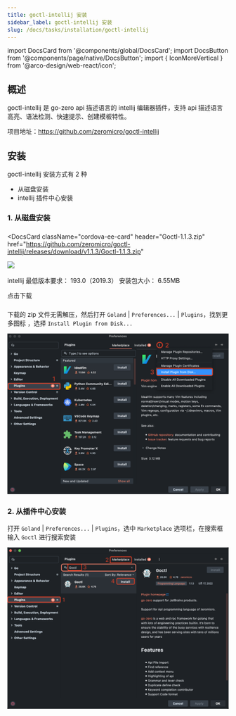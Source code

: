 ```yaml
---
title: goctl-intellij 安装
sidebar_label: goctl-intellij 安装
slug: /docs/tasks/installation/goctl-intellij
---
```


import DocsCard from '@components/global/DocsCard';
import DocsButton from '@components/page/native/DocsButton';
import { IconMoreVertical } from '@arco-design/web-react/icon';

## 概述

goctl-intellij 是 go-zero api 描述语言的 intellij 编辑器插件，支持 api 描述语言高亮、语法检测、快速提示、创建模板特性。

项目地址：https://github.com/zeromicro/goctl-intellij

## 安装

goctl-intellij 安装方式有 2 种

- 从磁盘安装
- intellij 插件中心安装

### 1. 从磁盘安装

### 
<DocsCard
  className="cordova-ee-card"
  header="Goctl-1.1.3.zip"
  href="https://github.com/zeromicro/goctl-intellij/releases/download/v1.1.3/Goctl-1.1.3.zip"
>
  <div>
    <img src="/logos/logo.svg" class="cordova-ee-img" />
    <p>
      intellij 最低版本要求： 193.0（2019.3）
      安装包大小： 6.55MB
    </p>
    <DocsButton className="native-ee-detail">点击下载</DocsButton>
  </div>
</DocsCard>

###

下载的 zip 文件无需解压，然后打开 `Goland` | `Preferences...` | `Plugins`，找到更多图标 <IconMoreVertical />，选择 `Install Plugin from Disk...`

![goland plugin center](.././../resource/tasks/goland-plugin.png)

### 2. 从插件中心安装

打开 `Goland` | `Preferences...` | `Plugins`，选中 `Marketplace` 选项栏，在搜索框输入 `Goctl` 进行搜索安装

![goland plugin goctl](.././../resource/tasks/goland-plugin-goctl.png)